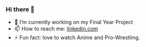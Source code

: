 ### Hi there 👋
- 🔭 I’m currently working on my Final Year Project
- 📫 How to reach me: [linkedin.com](https://www.linkedin.com/in/akhil-kumar-singh-a032851a3/)
- ⚡ Fun fact: love to watch Anime and Pro-Wrestling.
<!--
**akhil27styles/akhil27styles** is a ✨ _special_ ✨ repository because its `README.md` (this file) appears on your GitHub profile.

Here are some ideas to get you started:

- 🔭 I’m currently working on my Final Year Project
- 📫 How to reach me: [I'm an inline-style link](https://www.linkedin.com/in/akhil-kumar-singh-a032851a3/)
- ⚡ Fun fact: love to watch Anime and Pro-Wrestling
-->
